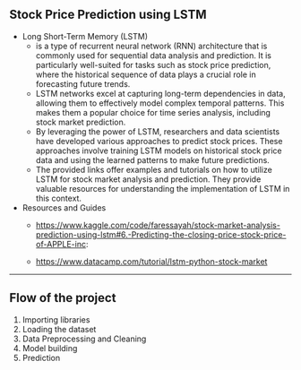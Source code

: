 ## Stock Price Prediction using LSTM

- Long Short-Term Memory (LSTM)
    - is a type of recurrent neural network (RNN) architecture that is commonly used for sequential data analysis and prediction. It is particularly well-suited for tasks such as stock price prediction, where the historical sequence of data plays a crucial role in forecasting future trends.
    - LSTM networks excel at capturing long-term dependencies in data, allowing them to effectively model complex temporal patterns. This makes them a popular choice for time series analysis, including stock market prediction.
    - By leveraging the power of LSTM, researchers and data scientists have developed various approaches to predict stock prices. These approaches involve training LSTM models on historical stock price data and using the learned patterns to make future predictions.
    - The provided links offer examples and tutorials on how to utilize LSTM for stock market analysis and prediction. They provide valuable resources for understanding the implementation of LSTM in this context.
- Resources and Guides
    - https://www.kaggle.com/code/faressayah/stock-market-analysis-prediction-using-lstm#6.-Predicting-the-closing-price-stock-price-of-APPLE-inc:
    
    - https://www.datacamp.com/tutorial/lstm-python-stock-market

---

## Flow of the project

1. Importing libraries
2. Loading the dataset
3. Data Preprocessing and Cleaning
4. Model building
5. Prediction
